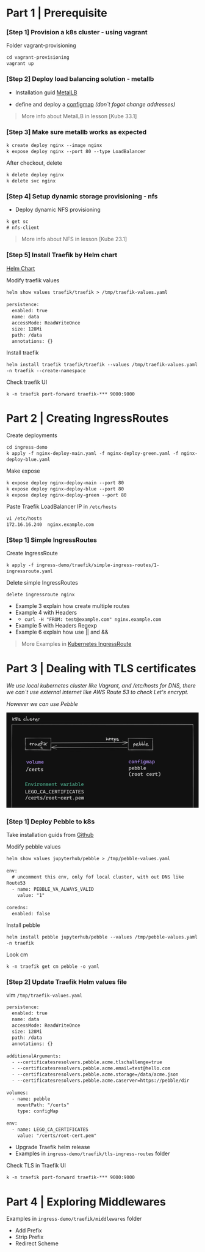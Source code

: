 # Part 1 | Prerequisite

### [Step 1] Provision a k8s cluster - using vagrant

Folder vagrant-provisioning
```
cd vagrant-provisioning
vagrant up
```

### [Step 2] Deploy load balancing solution - metallb

* Installation guid [MetalLB](https://metallb.universe.tf/installation/#installation-by-manifest)

* define and deploy a [configmap](https://metallb.universe.tf/configuration/#layer-2-configuration) _(don`t fogot change addresses)_

> More info about MetalLB in lesson [Kube 33.1] 

### [Step 3] Make sure metallb works as expected

```
k create deploy nginx --image nginx
k expose deploy nginx --port 80 --type LoadBalancer
```

After checkout, delete 
```
k delete deploy nginx
k delete svc nginx
```

### [Step 4] Setup dynamic storage provisioning - nfs

* Deploy dynamic NFS provisioning

```
k get sc
# nfs-client
```

> More info about NFS in lesson [Kube 23.1] 

### [Step 5] Install Traefik by Helm chart

[Helm Chart](https://doc.traefik.io/traefik/getting-started/install-traefik/#use-the-helm-chart)

Modify traefik values
```
helm show values traefik/traefik > /tmp/traefik-values.yaml

persistence:
  enabled: true
  name: data
  accessMode: ReadWriteOnce
  size: 128Mi
  path: /data
  annotations: {}
```
Install traefik
```
helm install traefik traefik/traefik --values /tmp/traefik-values.yaml -n traefik --create-namespace
```
Check traefik UI
```
k -n traefik port-forward traefik-*** 9000:9000
```

# Part 2 | Creating IngressRoutes

Create deployments
```
cd ingress-demo
k apply -f nginx-deploy-main.yaml -f nginx-deploy-green.yaml -f nginx-deploy-blue.yaml
```
Make expose
```
k expose deploy nginx-deploy-main --port 80
k expose deploy nginx-deploy-blue --port 80
k expose deploy nginx-deploy-green --port 80
```
Paste Traefik LoadBalancer IP in `/etc/hosts`
```
vi /etc/hosts
172.16.16.240  nginx.example.com
```

### [Step 1] Simple IngressRoutes

Create IngressRoute
```
k apply -f ingress-demo/traefik/simple-ingress-routes/1-ingressroute.yaml
```
Delete simple IngressRoutes
```
delete ingressroute nginx
```

- Example 3 explain how create multiple routes
- Example 4 with Headers
- - `curl -H "FROM: test@example.com" nginx.example.com`
- Example 5 with Headers Regexp
- Example 6 explain how use || and &&

> More Examples in [Kubernetes IngressRoute](https://doc.traefik.io/traefik/routing/providers/kubernetes-crd/)

# Part 3 | Dealing with TLS certificates

_We use local kubernetes cluster like Vagrant, and /etc/hosts for DNS, there we can`t use external internet like AWS Route 53 to check Let's encrypt._

_However we can use Pebble_

![level](./images/pebble.png)

### [Step 1] Deploy Pebble to k8s

Take installation guids from [Github](https://github.com/jupyterhub/pebble-helm-chart)

Modify pebble values
```
helm show values jupyterhub/pebble > /tmp/pebble-values.yaml

env:
  # uncomment this env, only fof local cluster, with out DNS like Route53
  - name: PEBBLE_VA_ALWAYS_VALID
    value: "1"

coredns:
  enabled: false
```

Install pebble
```
helm install pebble jupyterhub/pebble --values /tmp/pebble-values.yaml -n traefik
```

Look cm
```
k -n traefik get cm pebble -o yaml
```

### [Step 2] Update Traefik Helm values file

vim `/tmp/traefik-values.yaml`

```
persistence:
  enabled: true
  name: data
  accessMode: ReadWriteOnce
  size: 128Mi
  path: /data
  annotations: {}

additionalArguments:
  - --certificatesresolvers.pebble.acme.tlschallenge=true
  - --certificatesresolvers.pebble.acme.email=test@hello.com
  - --certificatesresolvers.pebble.acme.storage=/data/acme.json
  - --certificatesresolvers.pebble.acme.caserver=https://pebble/dir

volumes:
  - name: pebble
    mountPath: "/certs"
    type: configMap

env:
  - name: LEGO_CA_CERTIFICATES
    value: "/certs/root-cert.pem"
```

- Upgrade Traefik helm release
- Examples in `ingress-demo/traefik/tls-ingress-routes` folder

Check TLS in Traefik UI

```
k -n traefik port-forward traefik-*** 9000:9000
```

# Part 4 | Exploring Middlewares

Examples in `ingress-demo/traefik/middlewares` folder

- Add Prefix
- Strip Prefix
- Redirect Scheme
